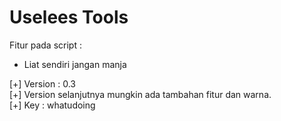# Uselees Tools

Fitur pada script :
- Liat sendiri jangan manja

[+] Version : 0.3 <br>
[+] Version selanjutnya mungkin ada tambahan fitur dan warna. <br>
[+] Key : whatudoing <br>
